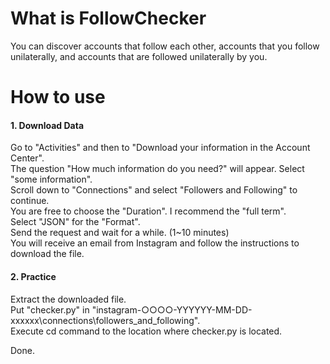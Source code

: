 # What is FollowChecker
You can discover accounts that follow each other, accounts that you follow unilaterally, and accounts that are followed unilaterally by you.  

# How to use
#### 1. Download Data
Go to "Activities" and then to "Download your information in the Account Center".  
The question "How much information do you need?" will appear. Select "some information".  
Scroll down to "Connections" and select "Followers and Following" to continue.  
You are free to choose the "Duration".  I recommend the "full term".  
Select "JSON" for the "Format".  
Send the request and wait for a while. (1~10 minutes)  
You will receive an email from Instagram and follow the instructions to download the file.  

#### 2. Practice 
Extract the downloaded file.  
Put "checker.py" in "instagram-○○○○-YYYYYY-MM-DD-xxxxxx\connections\followers_and_following".  
Execute cd command to the location where checker.py is located.  
  
Done.
